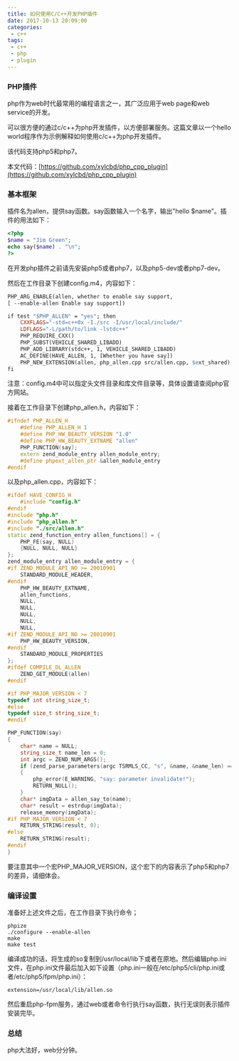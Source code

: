 ```yaml
---
title: 如何使用C/C++开发PHP插件
date: 2017-10-13 20:09:00
categories:
 - c++
tags:
 - c++
 - php
 - plugin
---
```


### PHP插件

php作为web时代最常用的编程语言之一，其广泛应用于web page和web service的开发。

可以很方便的通过c/c++为php开发插件，以方便部署服务。这篇文章以一个hello world程序作为示例解释如何使用c/c++为php开发插件。

该代码支持php5和php7。

本文代码：[https://github.com/xylcbd/php_cpp_plugin](https://github.com/xylcbd/php_cpp_plugin)

### 基本框架

插件名为allen，提供say函数。say函数输入一个名字，输出"hello $name"。插件的用法如下：

```php
<?php
$name = "Jim Green";
echo say($name) . "\n";
?>
```

在开发php插件之前请先安装php5或者php7，以及php5-dev或者php7-dev。

然后在工作目录下创建config.m4，内容如下：

```makefile
PHP_ARG_ENABLE(allen, whether to enable say support,
[ --enable-allen Enable say support])

if test "$PHP_ALLEN" = "yes"; then
    CXXFLAGS="-std=c++0x -I./src -I/usr/local/include/"
    LDFLAGS="-L/path/to/link -lstdc++"
    PHP_REQUIRE_CXX()
    PHP_SUBST(VEHICLE_SHARED_LIBADD)
    PHP_ADD_LIBRARY(stdc++, 1, VEHICLE_SHARED_LIBADD)
    AC_DEFINE(HAVE_ALLEN, 1, [Whether you have say])
    PHP_NEW_EXTENSION(allen, php_allen.cpp src/allen.cpp, $ext_shared)
fi
```

注意：config.m4中可以指定头文件目录和库文件目录等，具体设置请查阅php官方网站。

接着在工作目录下创建php_allen.h，内容如下：

```c++
#ifndef PHP_ALLEN_H
    #define PHP_ALLEN_H 1
    #define PHP_HW_BEAUTY_VERSION "1.0"
    #define PHP_HW_BEAUTY_EXTNAME "allen"
    PHP_FUNCTION(say);
    extern zend_module_entry allen_module_entry;
    #define phpext_allen_ptr &allen_module_entry
#endif
```

以及php_allen.cpp，内容如下：

```c++
#ifdef HAVE_CONFIG_H
    #include "config.h"
#endif 
#include "php.h"
#include "php_allen.h"
#include "./src/allen.h"
static zend_function_entry allen_functions[] = {
    PHP_FE(say, NULL)
    {NULL, NULL, NULL}
};
zend_module_entry allen_module_entry = {
#if ZEND_MODULE_API_NO >= 20010901
    STANDARD_MODULE_HEADER,
#endif
    PHP_HW_BEAUTY_EXTNAME,
    allen_functions,
    NULL,
    NULL,
    NULL,
    NULL,
    NULL,
#if ZEND_MODULE_API_NO >= 20010901
    PHP_HW_BEAUTY_VERSION,
#endif
    STANDARD_MODULE_PROPERTIES
};
#ifdef COMPILE_DL_ALLEN
    ZEND_GET_MODULE(allen)
#endif

#if PHP_MAJOR_VERSION < 7
typedef int string_size_t;
#else
typedef size_t string_size_t;
#endif

PHP_FUNCTION(say)
{
    char* name = NULL;
    string_size_t name_len = 0;
    int argc = ZEND_NUM_ARGS();
    if (zend_parse_parameters(argc TSRMLS_CC, "s", &name, &name_len) == FAILURE)
    {
        php_error(E_WARNING, "say: parameter invalidate!");
        RETURN_NULL();
    }
    char* imgData = allen_say_to(name);
    char* result = estrdup(imgData);
    release_memory(imgData);
#if PHP_MAJOR_VERSION < 7
    RETURN_STRING(result, 0);
#else
    RETURN_STRING(result);
#endif
}
```

要注意其中一个宏PHP_MAJOR_VERSION，这个宏下的内容表示了php5和php7的差异，请细体会。

### 编译设置

准备好上述文件之后，在工作目录下执行命令；

```
phpize
./configure --enable-allen
make
make test
```

编译成功的话，将生成的so复制到/usr/local/lib下或者在原地。然后编辑php.ini文件，在php.ini文件最后加入如下设置（php.ini一般在/etc/php5/cli/php.ini或者/etc/php5/fpm/php.ini）：

```
extension=/usr/local/lib/allen.so
```

然后重启php-fpm服务，通过web或者命令行执行say函数，执行无误则表示插件安装完毕。

### 总结

php大法好，web分分钟。